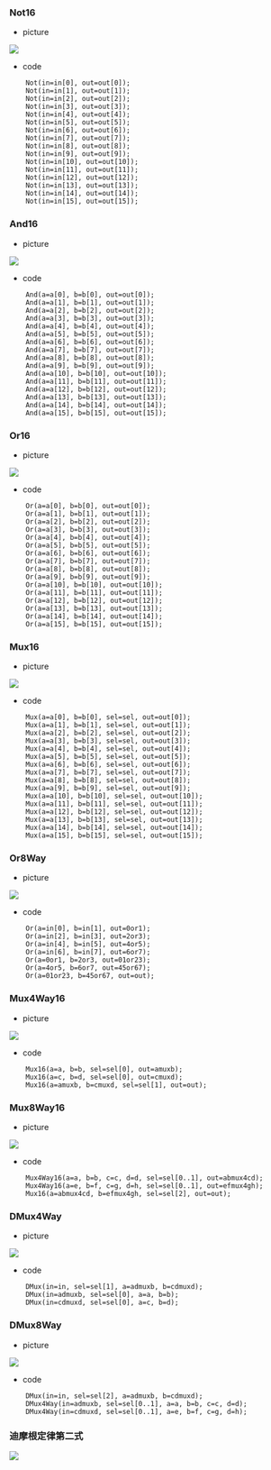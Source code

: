 ### Not16
* picture

![](picture/Not16.png)
* code

```
    Not(in=in[0], out=out[0]);
    Not(in=in[1], out=out[1]);
    Not(in=in[2], out=out[2]);
    Not(in=in[3], out=out[3]);
    Not(in=in[4], out=out[4]);
    Not(in=in[5], out=out[5]);
    Not(in=in[6], out=out[6]);
    Not(in=in[7], out=out[7]);
    Not(in=in[8], out=out[8]);
    Not(in=in[9], out=out[9]);
    Not(in=in[10], out=out[10]);
    Not(in=in[11], out=out[11]);
    Not(in=in[12], out=out[12]);
    Not(in=in[13], out=out[13]);
    Not(in=in[14], out=out[14]);
    Not(in=in[15], out=out[15]);
```
### And16
* picture

![](picture/And16.png)
* code

```
    And(a=a[0], b=b[0], out=out[0]);
    And(a=a[1], b=b[1], out=out[1]);
    And(a=a[2], b=b[2], out=out[2]);
    And(a=a[3], b=b[3], out=out[3]);
    And(a=a[4], b=b[4], out=out[4]);
    And(a=a[5], b=b[5], out=out[5]);
    And(a=a[6], b=b[6], out=out[6]);
    And(a=a[7], b=b[7], out=out[7]);
    And(a=a[8], b=b[8], out=out[8]);
    And(a=a[9], b=b[9], out=out[9]);
    And(a=a[10], b=b[10], out=out[10]);
    And(a=a[11], b=b[11], out=out[11]);
    And(a=a[12], b=b[12], out=out[12]);
    And(a=a[13], b=b[13], out=out[13]);
    And(a=a[14], b=b[14], out=out[14]);
    And(a=a[15], b=b[15], out=out[15]);
```
### Or16
* picture

![](picture/Or16.png)
* code

```
    Or(a=a[0], b=b[0], out=out[0]);
    Or(a=a[1], b=b[1], out=out[1]);
    Or(a=a[2], b=b[2], out=out[2]);
    Or(a=a[3], b=b[3], out=out[3]);
    Or(a=a[4], b=b[4], out=out[4]);
    Or(a=a[5], b=b[5], out=out[5]);
    Or(a=a[6], b=b[6], out=out[6]);
    Or(a=a[7], b=b[7], out=out[7]);
    Or(a=a[8], b=b[8], out=out[8]);
    Or(a=a[9], b=b[9], out=out[9]);
    Or(a=a[10], b=b[10], out=out[10]);
    Or(a=a[11], b=b[11], out=out[11]);
    Or(a=a[12], b=b[12], out=out[12]);
    Or(a=a[13], b=b[13], out=out[13]);
    Or(a=a[14], b=b[14], out=out[14]);
    Or(a=a[15], b=b[15], out=out[15]);
```
### Mux16
* picture

![](picture/Mux16.png)
* code

```
    Mux(a=a[0], b=b[0], sel=sel, out=out[0]);
    Mux(a=a[1], b=b[1], sel=sel, out=out[1]);
    Mux(a=a[2], b=b[2], sel=sel, out=out[2]);
    Mux(a=a[3], b=b[3], sel=sel, out=out[3]);
    Mux(a=a[4], b=b[4], sel=sel, out=out[4]);
    Mux(a=a[5], b=b[5], sel=sel, out=out[5]);
    Mux(a=a[6], b=b[6], sel=sel, out=out[6]);
    Mux(a=a[7], b=b[7], sel=sel, out=out[7]);
    Mux(a=a[8], b=b[8], sel=sel, out=out[8]);
    Mux(a=a[9], b=b[9], sel=sel, out=out[9]);
    Mux(a=a[10], b=b[10], sel=sel, out=out[10]);
    Mux(a=a[11], b=b[11], sel=sel, out=out[11]);
    Mux(a=a[12], b=b[12], sel=sel, out=out[12]);
    Mux(a=a[13], b=b[13], sel=sel, out=out[13]);
    Mux(a=a[14], b=b[14], sel=sel, out=out[14]);
    Mux(a=a[15], b=b[15], sel=sel, out=out[15]);
```
### Or8Way
* picture

![](picture/Or8Way.png)
* code

```
    Or(a=in[0], b=in[1], out=0or1);
    Or(a=in[2], b=in[3], out=2or3);
    Or(a=in[4], b=in[5], out=4or5);
    Or(a=in[6], b=in[7], out=6or7);
    Or(a=0or1, b=2or3, out=01or23);
    Or(a=4or5, b=6or7, out=45or67);
    Or(a=01or23, b=45or67, out=out);
```
### Mux4Way16
* picture

![](picture/Mux4Way16.png)
* code

```
    Mux16(a=a, b=b, sel=sel[0], out=amuxb);
    Mux16(a=c, b=d, sel=sel[0], out=cmuxd);
    Mux16(a=amuxb, b=cmuxd, sel=sel[1], out=out);
```
### Mux8Way16
* picture

![](picture/Mux8Way16.png)
* code

```
    Mux4Way16(a=a, b=b, c=c, d=d, sel=sel[0..1], out=abmux4cd);
    Mux4Way16(a=e, b=f, c=g, d=h, sel=sel[0..1], out=efmux4gh);
    Mux16(a=abmux4cd, b=efmux4gh, sel=sel[2], out=out);
```
### DMux4Way
* picture

![](picture/DMux4Way.png)
* code

```
    DMux(in=in, sel=sel[1], a=admuxb, b=cdmuxd);
    DMux(in=admuxb, sel=sel[0], a=a, b=b);
    DMux(in=cdmuxd, sel=sel[0], a=c, b=d);
```
### DMux8Way
* picture

![](picture/DMux8Way.png)
* code

```
    DMux(in=in, sel=sel[2], a=admuxb, b=cdmuxd);
    DMux4Way(in=admuxb, sel=sel[0..1], a=a, b=b, c=c, d=d);
    DMux4Way(in=cdmuxd, sel=sel[0..1], a=e, b=f, c=g, d=h);
```
### 迪摩根定律第二式

![](picture/2.png)
